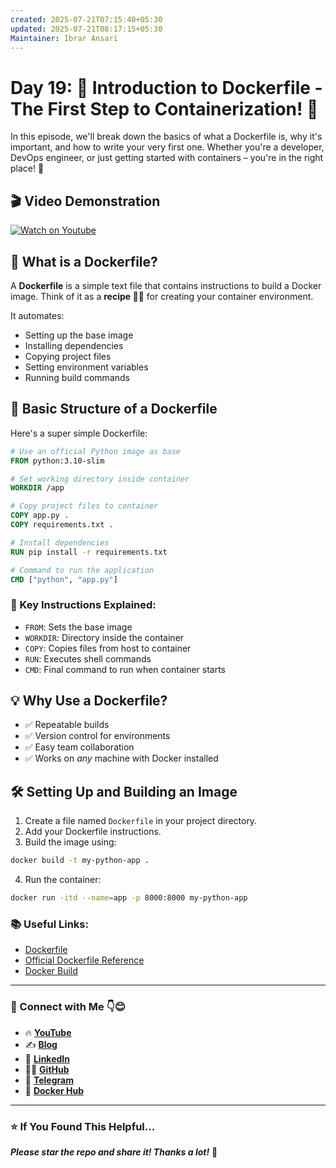 ```yaml
---
created: 2025-07-21T07:15:40+05:30
updated: 2025-07-21T08:17:15+05:30
Maintainer: Ibrar Ansari
---
```


# Day 19: 🚀 Introduction to Dockerfile - The First Step to Containerization! 🐳

In this episode, we'll break down the basics of what a Dockerfile is, why it's important, and how to write your very first one. Whether you're a developer, DevOps engineer, or just getting started with containers – you're in the right place! 🎯

## 🎬 Video Demonstration

[![Watch on Youtube](https://i.ytimg.com/vi/o29bYAaNqeU/maxresdefault.jpg)](https://youtu.be/o29bYAaNqeU)


## 📌 What is a Dockerfile?

A **Dockerfile** is a simple text file that contains instructions to build a Docker image. Think of it as a **recipe 🧑‍🍳** for creating your container environment.

It automates:
- Setting up the base image
- Installing dependencies
- Copying project files
- Setting environment variables
- Running build commands

## 🧱 Basic Structure of a Dockerfile

Here's a super simple Dockerfile:

```dockerfile
# Use an official Python image as base
FROM python:3.10-slim

# Set working directory inside container
WORKDIR /app

# Copy project files to container
COPY app.py .
COPY requirements.txt .

# Install dependencies
RUN pip install -r requirements.txt

# Command to run the application
CMD ["python", "app.py"]
````

### 🧠 Key Instructions Explained:

* `FROM`: Sets the base image
* `WORKDIR`: Directory inside the container
* `COPY`: Copies files from host to container
* `RUN`: Executes shell commands
* `CMD`: Final command to run when container starts

## 💡 Why Use a Dockerfile?

* ✅ Repeatable builds
* ✅ Version control for environments
* ✅ Easy team collaboration
* ✅ Works on *any* machine with Docker installed

## 🛠️ Setting Up and Building an Image

1. Create a file named `Dockerfile` in your project directory.
2. Add your Dockerfile instructions.
3. Build the image using:

```bash
docker build -t my-python-app .
```

4. Run the container:

```bash
docker run -itd --name=app -p 8000:8000 my-python-app
```

### 📚 Useful Links:

* [Dockerfile](https://docs.docker.com/get-started/workshop/02_our_app/)
* [Official Dockerfile Reference](https://docs.docker.com/engine/reference/builder/)
* [Docker Build](https://docs.docker.com/build/)


---
### 💼 Connect with Me 👇😊

* 🔥 [**YouTube**](https://www.youtube.com/@DevOpsinAction?sub_confirmation=1)
* ✍️ [**Blog**](https://ibraransari.blogspot.com/)
* 💼 [**LinkedIn**](https://www.linkedin.com/in/ansariibrar/)
* 👨‍💻 [**GitHub**](https://github.com/meibraransari?tab=repositories)
* 💬 [**Telegram**](https://t.me/DevOpsinActionTelegram)
* 🐳 [**Docker Hub**](https://hub.docker.com/u/ibraransaridocker)

---

### ⭐ If You Found This Helpful...

***Please star the repo and share it! Thanks a lot!*** 🌟
